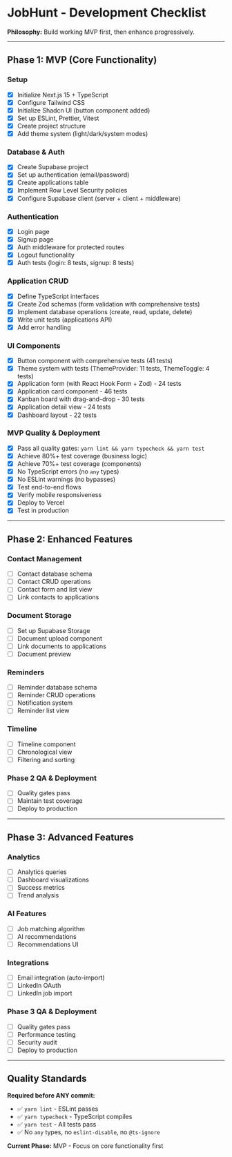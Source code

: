 # JobHunt - Development Checklist

**Philosophy:** Build working MVP first, then enhance progressively.

---

## Phase 1: MVP (Core Functionality)

### Setup
- [x] Initialize Next.js 15 + TypeScript
- [x] Configure Tailwind CSS
- [x] Initialize Shadcn UI (button component added)
- [x] Set up ESLint, Prettier, Vitest
- [x] Create project structure
- [x] Add theme system (light/dark/system modes)

### Database & Auth
- [x] Create Supabase project
- [x] Set up authentication (email/password)
- [x] Create applications table
- [x] Implement Row Level Security policies
- [x] Configure Supabase client (server + client + middleware)

### Authentication
- [x] Login page
- [x] Signup page
- [x] Auth middleware for protected routes
- [x] Logout functionality
- [x] Auth tests (login: 8 tests, signup: 8 tests)

### Application CRUD
- [x] Define TypeScript interfaces
- [x] Create Zod schemas (form validation with comprehensive tests)
- [x] Implement database operations (create, read, update, delete)
- [x] Write unit tests (applications API)
- [x] Add error handling

### UI Components
- [x] Button component with comprehensive tests (41 tests)
- [x] Theme system with tests (ThemeProvider: 11 tests, ThemeToggle: 4 tests)
- [x] Application form (with React Hook Form + Zod) - 24 tests
- [x] Application card component - 46 tests
- [x] Kanban board with drag-and-drop - 30 tests
- [x] Application detail view - 24 tests
- [x] Dashboard layout - 22 tests

### MVP Quality & Deployment
- [x] Pass all quality gates: `yarn lint && yarn typecheck && yarn test`
- [x] Achieve 80%+ test coverage (business logic)
- [x] Achieve 70%+ test coverage (components)
- [x] No TypeScript errors (no `any` types)
- [x] No ESLint warnings (no bypasses)
- [x] Test end-to-end flows
- [x] Verify mobile responsiveness
- [x] Deploy to Vercel
- [x] Test in production

---

## Phase 2: Enhanced Features

### Contact Management
- [ ] Contact database schema
- [ ] Contact CRUD operations
- [ ] Contact form and list view
- [ ] Link contacts to applications

### Document Storage
- [ ] Set up Supabase Storage
- [ ] Document upload component
- [ ] Link documents to applications
- [ ] Document preview

### Reminders
- [ ] Reminder database schema
- [ ] Reminder CRUD operations
- [ ] Notification system
- [ ] Reminder list view

### Timeline
- [ ] Timeline component
- [ ] Chronological view
- [ ] Filtering and sorting

### Phase 2 QA & Deployment
- [ ] Quality gates pass
- [ ] Maintain test coverage
- [ ] Deploy to production

---

## Phase 3: Advanced Features

### Analytics
- [ ] Analytics queries
- [ ] Dashboard visualizations
- [ ] Success metrics
- [ ] Trend analysis

### AI Features
- [ ] Job matching algorithm
- [ ] AI recommendations
- [ ] Recommendations UI

### Integrations
- [ ] Email integration (auto-import)
- [ ] LinkedIn OAuth
- [ ] LinkedIn job import

### Phase 3 QA & Deployment
- [ ] Quality gates pass
- [ ] Performance testing
- [ ] Security audit
- [ ] Deploy to production

---

## Quality Standards

**Required before ANY commit:**
- ✅ `yarn lint` - ESLint passes
- ✅ `yarn typecheck` - TypeScript compiles
- ✅ `yarn test` - All tests pass
- ✅ No `any` types, no `eslint-disable`, no `@ts-ignore`

**Current Phase:** MVP - Focus on core functionality first

